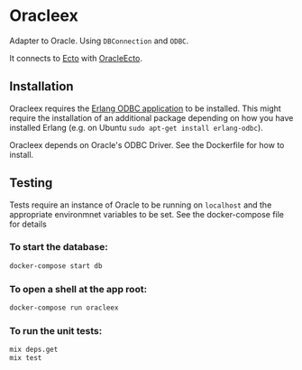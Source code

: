 # Oracleex

Adapter to Oracle. Using `DBConnection` and `ODBC`.

It connects to [Ecto](https://github.com/elixir-ecto/ecto) with [OracleEcto](https://github.com/MikeAlbertFleetSolutions/oracle_ecto).

## Installation

Oracleex requires the [Erlang ODBC application](http://erlang.org/doc/man/odbc.html) to be installed.
This might require the installation of an additional package depending on how you have installed
Erlang (e.g. on Ubuntu `sudo apt-get install erlang-odbc`).

Oracleex depends on Oracle's ODBC Driver.  See the Dockerfile for how to install.

## Testing

Tests require an instance of Oracle to be running on `localhost` and the appropriate environmnet
variables to be set.  See the docker-compose file for details

### To start the database:

```bash
docker-compose start db
```

### To open a shell at the app root:

```bash
docker-compose run oracleex
```

### To run the unit tests:

```bash
mix deps.get
mix test
```
